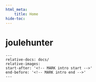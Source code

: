 ```yaml
---
html_meta:
    title: Home
hide-toc:
---
```


# joulehunter

```{include} ../README.md
---
relative-docs: docs/
relative-images:
start-after: '<!-- MARK intro start -->'
end-before: '<!-- MARK intro end -->'
---
```
